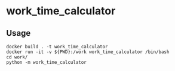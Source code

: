 # work_time_calculator
## Usage
```
docker build . -t work_time_calculator
docker run -it -v ${PWD}:/work work_time_calculator /bin/bash
cd work/
python -m work_time_calculator
```
